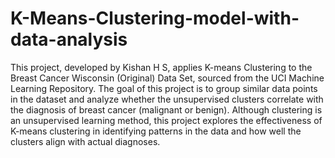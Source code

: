 # K-Means-Clustering-model-with-data-analysis
This project, developed by Kishan H S, applies K-means Clustering to the Breast Cancer Wisconsin (Original) Data Set, sourced from the UCI Machine Learning Repository. The goal of this project is to group similar data points in the dataset and analyze whether the unsupervised clusters correlate with the diagnosis of breast cancer (malignant or benign). Although clustering is an unsupervised learning method, this project explores the effectiveness of K-means clustering in identifying patterns in the data and how well the clusters align with actual diagnoses.
